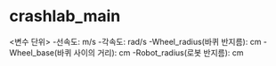 # crashlab_main

<변수 단위>
-선속도: m/s
-각속도: rad/s
-Wheel_radius(바퀴 반지름): cm
-Wheel_base(바퀴 사이의 거리): cm
-Robot_radius(로봇 반지름): cm
